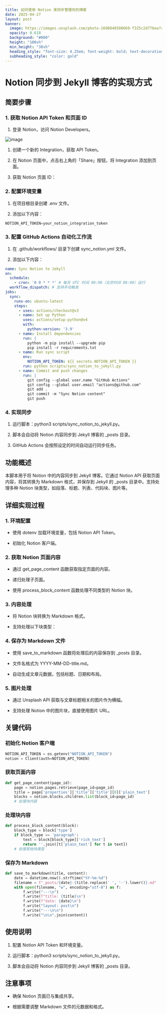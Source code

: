 ```yaml
---
title: 如何使用 Notion 来同步管理你的博客
date: 2025-04-27
layout: post
banner:
  image: https://images.unsplash.com/photo-1698848500669-f325c2d776ea?crop=entropy&cs=tinysrgb&fit=max&fm=jpg&ixid=M3w2OTIwMzJ8MHwxfHJhbmRvbXx8fHx8fHx8fDE3NDU3MjMzODR8&ixlib=rb-4.0.3&q=80&w=1080
  opacity: 0.618
  background: "#000"
  height: "100vh"
  min_height: "38vh"
  heading_style: "font-size: 4.25em; font-weight: bold; text-decoration: underline"
  subheading_style: "color: gold"
---
```


# Notion 同步到 Jekyll 博客的实现方式

## 简要步骤

### 1. 获取 Notion API Token 和页面 ID

1. 登录 Notion，访问 Notion Developers。

![image](https://prod-files-secure.s3.us-west-2.amazonaws.com/a7a0cc5a-89b9-4cda-8686-1fba0ca52f40/d19c1afe-dea5-4312-9333-786b0ba83054/image.png?X-Amz-Algorithm=AWS4-HMAC-SHA256&X-Amz-Content-Sha256=UNSIGNED-PAYLOAD&X-Amz-Credential=ASIAZI2LB466SIBERJAL%2F20250427%2Fus-west-2%2Fs3%2Faws4_request&X-Amz-Date=20250427T030944Z&X-Amz-Expires=3600&X-Amz-Security-Token=IQoJb3JpZ2luX2VjELf%2F%2F%2F%2F%2F%2F%2F%2F%2F%2FwEaCXVzLXdlc3QtMiJGMEQCIH5BKtN6eu39QINCjJ%2FWmnN3sQTYg26FvG0uY0c3rtpTAiAiWGInEdZjrvokXcF%2BqZfskaepD%2F3%2FM4PKR1650M4a5ir%2FAwhQEAAaDDYzNzQyMzE4MzgwNSIMvus93e0uWfVVrVIAKtwDn835IcdBF%2FdBAh4FhR%2BEHeeMhSjEvMpkCxHAHwQ0yEDweS6NIrQeFS0mFI1ZKH%2BRT%2B0p%2BIUYded1tZgWb2VbDuxZ5yZIl3DmaRiVroydssO1luIqN0vURhfv7ftjh8JWcPIaLAR3Z41Lq3Ijvtc9rOWnXbn3TQfoA7UrdkuBMZVr62YIoVmvbra6t84vg4b5imvck1On2HsTMJxKbv4t4oCduloWUm9uFDwZ03K5LOTGBc102QisZQr4BKjr3seYuqRHJai7wFXgi%2F9PdIpypyPbE%2BOg5SFV283VctuL%2BS410AvDxA3S13fqMI%2BSX4SJJj3THzemplN9yygnvF3qVqiw3jJIVbH0NpJLWJI42biPkTzhOGq7AVLvsKYo4bcQzn8GqDJ0vdrkoxWTS1Hil00jvoOc2Ji8pIXm%2F5oWxUJ3MSeLhRE5F7zQIhLGBFsUkPLT1m8VAvMrvkAQk%2B13byCHiR%2FeARpGEU9wDsDGlFIqZeDfKt6P2I9xaIOz4bmiqN6c2TvVq4nhpZ70h4laPRtPlgEK64gOpMUYxAArzf6tm0f3072p%2BaMp9ir62B%2B7EXsWZnbS%2FhRj8H2k6joskSLWvLf3WzW6ef5PnXUW%2Bhbgok1rHTdGZM7mpF8w%2Fr%2B1wAY6pgHLLhZn6i72I4Vg9bElqmYynzljOTarNs5PZZYtj02LJAhh%2FmcuW5zjlqERnyc5eYUoPjh4san11DTdebAo55lqQdIHIkcthh8MvYXPgLt9BMaHc1rxRM3vhduyOYIgkmEifZE3qQnJsk%2BSWWOSMTq1mV6t5kQZZMshMr1M%2BiZFkwxoRtE7qoHlvJ1NyzSVwkBG5cLdLw2zqJv33E%2FWCoa%2FlVgR%2BOm0&X-Amz-Signature=685ff3660d07fd686c451d580c5c7636b747aa30f06e678208045b5dc87fb4e0&X-Amz-SignedHeaders=host&x-id=GetObject)

1. 创建一个新的 Integration，获取 API Token。

1. 在 Notion 页面中，点击右上角的「Share」按钮，将 Integration 添加到页面。

1. 获取 Notion 页面 ID：


### 2. 配置环境变量

1. 在项目根目录创建 .env 文件。

1. 添加以下内容：

```javascript
NOTION_API_TOKEN=your_notion_integration_token
```

### 3. 配置 GitHub Actions 自动化工作流

1. 在 .github/workflows/ 目录下创建 sync_notion.yml 文件。

1. 添加以下内容：

```yaml
name: Sync Notion to Jekyll
on:
  schedule:
    - cron: '0 0 * * *' # 每天 UTC 时间 00:00（北京时间 08:00）运行
  workflow_dispatch: # 支持手动触发
jobs:
  sync:
    runs-on: ubuntu-latest
    steps:
      - uses: actions/checkout@v3
      - name: Set up Python
        uses: actions/setup-python@v4
        with:
          python-version: '3.9'
      - name: Install dependencies
        run: |
          python -m pip install --upgrade pip
          pip install -r requirements.txt
      - name: Run sync script
        env:
          NOTION_API_TOKEN: ${{ secrets.NOTION_API_TOKEN }}
        run: python scripts/sync_notion_to_jekyll.py
      - name: Commit and push changes
        run: |
          git config --global user.name "GitHub Actions"
          git config --global user.email "actions@github.com"
          git add .
          git commit -m "Sync Notion content"
          git push
```

### 4. 实现同步

1. 运行脚本：python3 scripts/sync_notion_to_jekyll.py。

1. 脚本会自动将 Notion 内容同步到 Jekyll 博客的 _posts 目录。

1. GitHub Actions 会按照设定的时间自动运行同步任务。

## 功能概述

本脚本用于将 Notion 中的内容同步到 Jekyll 博客。它通过 Notion API 获取页面内容，将其转换为 Markdown 格式，并保存到 Jekyll 的 _posts 目录中。支持处理多种 Notion 块类型，如段落、标题、列表、代码块、图片等。

## 详细实现过程

### 1. 环境配置

- 使用 dotenv 加载环境变量，包括 Notion API Token。

- 初始化 Notion 客户端。

### 2. 获取 Notion 页面内容

- 通过 get_page_content 函数获取指定页面的内容。

- 递归处理子页面。

- 使用 process_block_content 函数处理不同类型的 Notion 块。

### 3. 内容处理

- 将 Notion 块转换为 Markdown 格式。

- 支持处理以下块类型：


### 4. 保存为 Markdown 文件

- 使用 save_to_markdown 函数将处理后的内容保存到 _posts 目录。

- 文件名格式为 YYYY-MM-DD-title.md。

- 自动生成文章元数据，包括标题、日期和布局。

### 5. 图片处理

- 通过 Unsplash API 获取与文章标题相关的图片作为横幅。

- 支持处理 Notion 中的图片块，直接使用图片 URL。

## 关键代码

### 初始化 Notion 客户端

```python
NOTION_API_TOKEN = os.getenv("NOTION_API_TOKEN")
notion = Client(auth=NOTION_API_TOKEN)
```

### 获取页面内容

```python
def get_page_content(page_id):
    page = notion.pages.retrieve(page_id=page_id)
    title = page['properties']['title']['title'][0]['plain_text']
    blocks = notion.blocks.children.list(block_id=page_id)
    # 处理块内容
```

### 处理块内容

```python
def process_block_content(block):
    block_type = block['type']
    if block_type == 'paragraph':
        text = block[block_type]['rich_text']
        return ''.join([t['plain_text'] for t in text])
    # 处理其他块类型
```

### 保存为 Markdown

```python
def save_to_markdown(title, content):
    date = datetime.now().strftime("%Y-%m-%d")
    filename = f"_posts/{date}-{title.replace(' ', '-').lower()}.md"
    with open(filename, "w", encoding="utf-8") as f:
        f.write("---\n")
        f.write(f"title: {title}\n")
        f.write(f"date: {date}\n")
        f.write("layout: post\n")
        f.write("---\n\n")
        f.write("\n\n".join(content))
```

## 使用说明

1. 配置 Notion API Token 和环境变量。

1. 运行脚本：python3 scripts/sync_notion_to_jekyll.py。

1. 脚本会自动将 Notion 内容同步到 Jekyll 博客的 _posts 目录。

## 注意事项

- 确保 Notion 页面已与集成共享。

- 根据需要调整 Markdown 文件的元数据和格式。